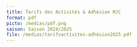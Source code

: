 ```yaml
---
title: Tarifs des Activités & Adhésion MJC
format: pdf
picto: /medias/pdf.png
saison: Saison 2024/2025
file: /medias/tarifsactivites-adhésion2025.pdf
---
```

